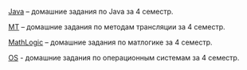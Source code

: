 [Java](/Java) – домашние задания по Java за 4 семестр.

[MT](/MT) – домашние задания по методам трансляции за 4 семестр.

[MathLogic](/MathLogic) – домашние задания по матлогике за 4 семестр.

[OS](/OS) - домашние задания по операционным системам за 4 семестр.
